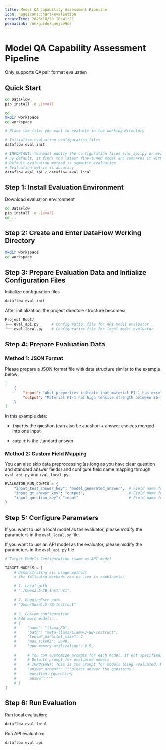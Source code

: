 ```yaml
---
title: Model QA Capability Assessment Pipeline
icon: hugeicons:chart-evaluation
createTime: 2025/10/20 10:41:21
permalink: /en/guide/qmvjcv9o/
---
```



# Model QA Capability Assessment Pipeline

Only supports QA pair format evaluation

## Quick Start

```bash
cd DataFlow
pip install -e .[eval]

cd ..
mkdir workspace
cd workspace

# Place the files you want to evaluate in the working directory

# Initialize evaluation configuration files
dataflow eval init

# IMPORTANT: You must modify the configuration files eval_api.py or eval_local.py
# By default, it finds the latest fine-tuned model and compares it with its base model
# Default evaluation method is semantic evaluation
# Evaluation metric is accuracy
dataflow eval api / dataflow eval local
```



## Step 1: Install Evaluation Environment

Download evaluation environment

```bash
cd DataFlow
pip install -e .[eval]
cd ..
```



## Step 2: Create and Enter DataFlow Working Directory

```bash
mkdir workspace
cd workspace
```



## Step 3: Prepare Evaluation Data and Initialize Configuration Files

Initialize configuration files

```bash
dataflow eval init
```

After initialization, the project directory structure becomes:

```bash
Project Root/
├── eval_api.py      # Configuration file for API model evaluator
└── eval_local.py    # Configuration file for local model evaluator
```



## Step 4: Prepare Evaluation Data



### Method 1: JSON Format

Please prepare a JSON format file with data structure similar to the example below:

```json
[
    {
        "input": "What properties indicate that material PI-1 has excellent processing characteristics during manufacturing processes?",
        "output": "Material PI-1 has high tensile strength between 85-105 MPa.\nPI-1 exhibits low melt viscosity below 300 Pa·s indicating good flowability.\n\nThe combination of its high tensile strength and low melt viscosity indicates that it can be easily processed without breaking during manufacturing."
    }
]
```

In this example data:

- `input` is the question (can also be question + answer choices merged into one input)

- `output` is the standard answer

  

### Method 2: Custom Field Mapping

You can also skip data preprocessing (as long as you have clear question and standard answer fields) and configure field name mapping through `eval_api.py` and `eval_local.py`:

```python
EVALUATOR_RUN_CONFIG = {
    "input_test_answer_key": "model_generated_answer",  # Field name for model-generated answers
    "input_gt_answer_key": "output",                    # Field name for standard answers (from original data)
    "input_question_key": "input"                       # Field name for questions (from original data)
}
```



## Step 5: Configure Parameters

If you want to use a local model as the evaluator, please modify the parameters in the `eval_local.py` file.

If you want to use an API model as the evaluator, please modify the parameters in the `eval_api.py` file.

```python
# Target Models Configuration (same as API mode)

TARGET_MODELS = [
    # Demonstrating all usage methods
    # The following methods can be used in combination
    
    # 1. Local path
    # "./Qwen2.5-3B-Instruct",
    
    # 2. HuggingFace path
    # "Qwen/Qwen2.5-7B-Instruct"
    
    # 3. Custom configuration
    # Add more models...
    # {
    #     "name": "llama_8b",
    #     "path": "meta-llama/Llama-3-8B-Instruct",
    #     "tensor_parallel_size": 2,
    #     "max_tokens": 2048,
    #     "gpu_memory_utilization": 0.9,
    
    #     # You can customize prompts for each model. If not specified, defaults to the template in build_prompt function.
    #     # Default prompt for evaluated models
    #     # IMPORTANT: This is the prompt for models being evaluated, NOT for the judge model!!!
    #     "answer_prompt": """please answer the questions：
    #      question：{question}
    #      answer："""
    # }
]
```



## Step 6: Run Evaluation

Run local evaluation:

```bash
dataflow eval local
```

Run API evaluation:

```bash
dataflow eval api